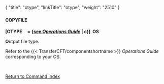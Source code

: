 {
    "title": "otype",
    "linkTitle": "otype",
    "weight": "2510"
}<span id="otype"></span>

### 

#### COPYFILE

**\[OTYPE     = {<u>see
*Operations Guide*</u> | c}\]  OS**

**O**utput file type.

Refer to the  {{< TransferCFT/componentshortname  >}} *Operations Guide* corresponding to your
OS.

 

[Return to Command index](../../)

